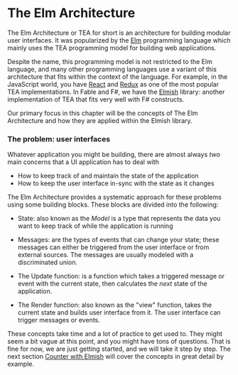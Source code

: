 # The Elm Architecture

The Elm Architecture or TEA for short is an architecture for building modular user interfaces. It was popularized by the [Elm](https://elm-lang.org/) programming language which mainly uses the TEA programming model for building web applications.

Despite the name, this programming model is not restricted to the Elm language, and many other programming languages use a variant of this architecture that fits within the context of the language. For example, in the JavaScript world, you have [React](https://reactjs.org/) and [Redux](https://redux.js.org/) as one of the most popular TEA implementations. In Fable and F#, we have the [Elmish](https://elmish.github.io/elmish/) library: another implementation of TEA that fits very well with F# constructs.

Our primary focus in this chapter will be the concepts of The Elm Architecture and how they are applied within the Elmish library.

### The problem: user interfaces

Whatever application you might be building, there are almost always *two* main concerns that a UI application has to deal with
 - How to keep track of and maintain the state of the application
 - How to keep the user interface in-sync with the state as it changes

The Elm Architecture provides a systematic approach for these problems using some building blocks. These blocks are divided into the following:

 - State: also known as the *Model* is a type that represents the data you want to keep track of while the application is running

 - Messages: are the types of events that can change your state; these messages can either be triggered from the user interface or from external sources. The messages are usually modeled with a discriminated union.

 - The Update function: is a function which takes a triggered message or event with the current state, then calculates the *next* state of the application.

 - The Render function: also known as the "view" function, takes the current state and builds user interface from it. The user interface can trigger messages or events.

These concepts take time and a lot of practice to get used to. They might seem a bit vague at this point, and you might have tons of questions. That is fine for now, we are just getting started, and we will take it step by step. The next section [Counter with Elmish](counter) will cover the concepts in great detail by example.

